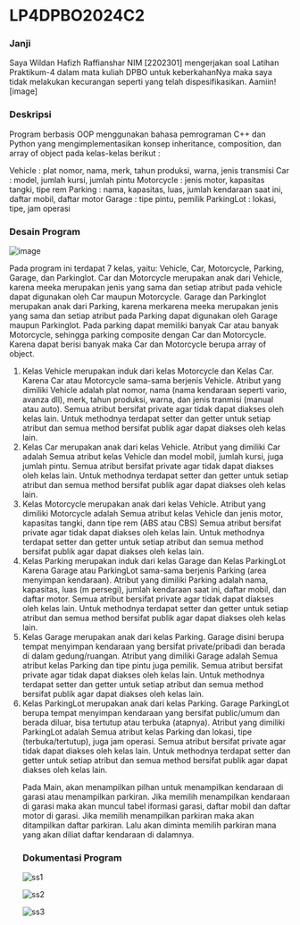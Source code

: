 <h1>LP4DPBO2024C2</h1>
<h3>Janji</h3>
Saya Wildan Hafizh Raffianshar NIM [2202301] mengerjakan soal Latihan Praktikum-4 dalam mata kuliah DPBO untuk keberkahanNya maka saya tidak melakukan kecurangan seperti yang telah dispesifikasikan. Aamiin![image]


<h3>Deskripsi</h3>
Program berbasis OOP menggunakan bahasa pemrograman C++ dan Python  yang mengimplementasikan konsep inheritance, composition, dan array of object pada kelas-kelas berikut :

Vehicle : plat nomor, nama, merk, tahun produksi, warna, jenis transmisi
Car : model, jumlah kursi, jumlah pintu
Motorcycle : jenis motor, kapasitas tangki, tipe rem
Parking : nama, kapasitas, luas, jumlah kendaraan saat ini, daftar mobil, daftar motor
Garage : tipe pintu, pemilik
ParkingLot : lokasi, tipe, jam operasi


<h3>Desain Program</h3>

![image](https://github.com/WildanRaffians/LP4DPBO2024C2/assets/134181656/03f3b5ff-3300-4fb9-a30c-0344e5f98a96)


Pada program ini terdapat 7 kelas, yaitu: Vehicle, Car, Motorcycle, Parking, Garage, dan Parkinglot. 
Car dan Motorcycle merupakan anak dari Vehicle, karena meeka merupakan jenis yang sama dan setiap atribut pada vehicle dapat digunakan oleh Car maupun Motorcycle.
Garage dan Parkinglot merupakan anak dari Parking, karena merkarena meeka merupakan jenis yang sama dan setiap atribut pada Parking dapat digunakan oleh Garage maupun Parkinglot.
Pada parking dapat memiliki banyak Car atau banyak Motorcycle, sehingga parking composite dengan Car dan Motorcycle. Karena dapat berisi banyak maka Car dan Motorcycle berupa array of object.

<ol>
<li>
  Kelas Vehicle merupakan induk dari kelas Motorcycle dan Kelas Car. Karena Car atau Motorcycle sama-sama berjenis Vehicle. Atribut yang dimiliki Vehicle adalah plat nomor, nama (nama kendaraan seperti vario, avanza dll), merk, tahun produksi, warna, dan jenis tranmisi (manual atau auto).
  Semua atribut bersifat private agar tidak dapat diakses oleh kelas lain. Untuk methodnya terdapat setter dan getter untuk setiap atribut dan semua method bersifat publik agar dapat diakses oleh kelas lain.
</li>
<li>
  Kelas Car merupakan anak dari kelas Vehicle. Atribut yang dimiliki Car adalah Semua atribut kelas Vehicle dan model mobil, jumlah kursi, juga jumlah pintu.
  Semua atribut bersifat private agar tidak dapat diakses oleh kelas lain. Untuk methodnya terdapat setter dan getter untuk setiap atribut dan semua method bersifat publik agar dapat diakses oleh kelas lain.
</li>
<li>
  Kelas Motorcycle merupakan anak dari kelas Vehicle. Atribut yang dimiliki Motorcycle adalah Semua atribut kelas Vehicle dan jenis motor, kapasitas tangki, dann tipe rem (ABS atau CBS)
  Semua atribut bersifat private agar tidak dapat diakses oleh kelas lain. Untuk methodnya terdapat setter dan getter untuk setiap atribut dan semua method bersifat publik agar dapat diakses oleh kelas lain.
</li>
<li>
  Kelas Parking merupakan induk dari kelas Garage dan Kelas ParkingLot Karena Garage atau ParkingLot sama-sama berjenis Parking (area menyimpan kendaraan). Atribut yang dimiliki Parking adalah nama, kapasitas, luas (m persegi), jumlah kendaraan saat ini, daftar mobil, dan daftar motor.
  Semua atribut bersifat private agar tidak dapat diakses oleh kelas lain. Untuk methodnya terdapat setter dan getter untuk setiap atribut dan semua method bersifat publik agar dapat diakses oleh kelas lain.
</li>
</li>
<li>
  Kelas Garage merupakan anak dari kelas Parking. Garage disini berupa tempat menyimpan kendaraan yang bersifat private/pribadi dan berada di dalam gedung/ruangan. Atribut yang dimiliki Garage adalah Semua atribut kelas Parking dan tipe pintu juga pemilik.
  Semua atribut bersifat private agar tidak dapat diakses oleh kelas lain. Untuk methodnya terdapat setter dan getter untuk setiap atribut dan semua method bersifat publik agar dapat diakses oleh kelas lain.
</li>
<li>
  Kelas ParkingLot merupakan anak dari kelas Parking. Garage ParkingLot berupa tempat menyimpan kendaraan yang bersifat public/umum dan berada diluar, bisa tertutup atau terbuka (atapnya). Atribut yang dimiliki ParkingLot adalah Semua atribut kelas Parking dan lokasi, tipe (terbuka/tertutup), juga jam operasi.
  Semua atribut bersifat private agar tidak dapat diakses oleh kelas lain. Untuk methodnya terdapat setter dan getter untuk setiap atribut dan semua method bersifat publik agar dapat diakses oleh kelas lain.
</li>

Pada Main, akan menampilkan pilhan untuk menampilkan kendaraan di garasi atau menampilkan parkiran. Jika memilih menampilkan kendaraan di garasi maka akan muncul tabel iformasi garasi, daftar mobil dan daftar motor di garasi.
Jika memilih menampilkan parkiran maka akan ditampilkan daftar parkiran. Lalu akan diminta memilih parkiran mana yang akan diliat daftar kendaraan di dalamnya.


<h3>Dokumentasi Program</h3>

![ss1](https://github.com/WildanRaffians/LP4DPBO2024C2/assets/134181656/a63afa56-d14d-4fdc-9d87-f441d8dfd441)

![ss2](https://github.com/WildanRaffians/LP4DPBO2024C2/assets/134181656/16be1c1e-516d-4ef5-a856-bf488df2908e)

![ss3](https://github.com/WildanRaffians/LP4DPBO2024C2/assets/134181656/94d37334-b5a1-418a-9ef9-d50901c1849f)
